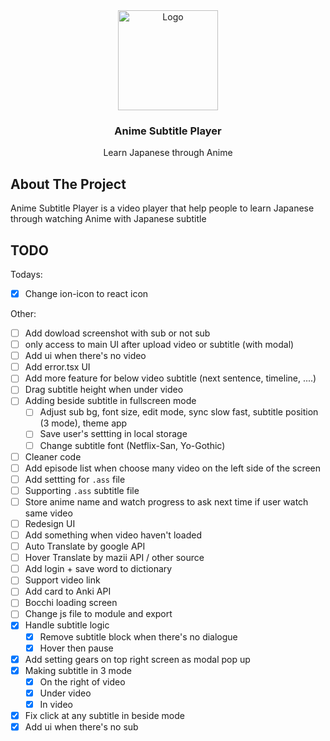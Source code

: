 <div align="center">
  <a href="https://github.com/LostArrows27/anime-subtitle-player">
    <img src="https://i.pinimg.com/736x/0a/77/ab/0a77ab9b741887432031c9d0670ac3f3.jpg" alt="Logo" width="160" height="160">
  </a>
  <h3>Anime Subtitle Player</h3>
<div>Learn Japanese through Anime</div>
</div>

## About The Project

Anime Subtitle Player is a video player that help people to learn Japanese through watching Anime with Japanese subtitle

## TODO

Todays:

- [x] Change ion-icon to react icon

Other:

- [ ] Add dowload screenshot with sub or not sub
- [ ] only access to main UI after upload video or subtitle (with modal)
- [ ] Add ui when there's no video
- [ ] Add error.tsx UI
- [ ] Add more feature for below video subtitle (next sentence, timeline, ....)
- [ ] Drag subtitle height when under video
- [ ] Adding beside subtitle in fullscreen mode
  - [ ] Adjust sub bg, font size, edit mode, sync slow fast, subtitle position (3 mode), theme app
  - [ ] Save user's settting in local storage
  - [ ] Change subtitle font (Netflix-San, Yo-Gothic)
- [ ] Cleaner code
- [ ] Add episode list when choose many video on the left side of the screen
- [ ] Add settting for `.ass` file
- [ ] Supporting `.ass` subtitle file
- [ ] Store anime name and watch progress to ask next time if user watch same video
- [ ] Redesign UI
- [ ] Add something when video haven't loaded
- [ ] Auto Translate by google API
- [ ] Hover Translate by mazii API / other source
- [ ] Add login + save word to dictionary
- [ ] Support video link
- [ ] Add card to Anki API
- [ ] Bocchi loading screen
- [ ] Change js file to module and export
- [x] Handle subtitle logic
  - [x] Remove subtitle block when there's no dialogue
  - [x] Hover then pause
- [x] Add setting gears on top right screen as modal pop up
- [x] Making subtitle in 3 mode
  - [x] On the right of video
  - [x] Under video
  - [x] In video
- [x] Fix click at any subtitle in beside mode
- [x] Add ui when there's no sub
